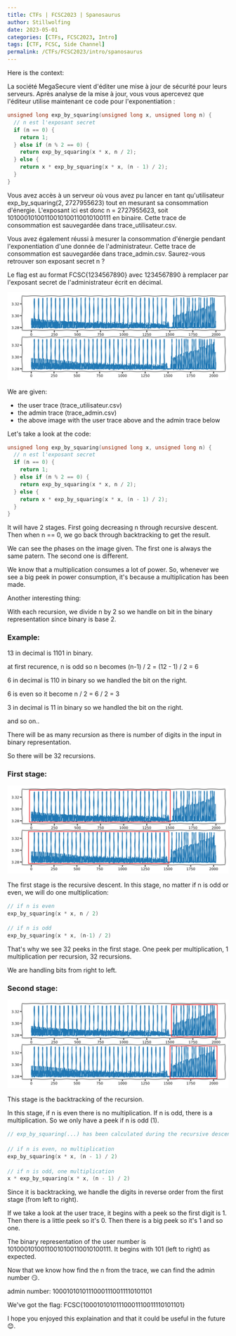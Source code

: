 ```yaml
---
title: CTFs | FCSC2023 | Spanosaurus
author: Stillwolfing
date: 2023-05-01
categories: [CTFs, FCSC2023, Intro]
tags: [CTF, FCSC, Side Channel]
permalink: /CTFs/FCSC2023/intro/spanosaurus
---
```


Here is the context:

La société MegaSecure vient d'éditer une mise à jour de sécurité pour leurs serveurs. Après analyse de la mise à jour, vous vous apercevez que l'éditeur utilise maintenant ce code pour l'exponentiation :

```c
unsigned long exp_by_squaring(unsigned long x, unsigned long n) {
  // n est l'exposant secret
  if (n == 0) {
    return 1;
  } else if (n % 2 == 0) {
    return exp_by_squaring(x * x, n / 2);
  } else {
    return x * exp_by_squaring(x * x, (n - 1) / 2);
  }
}
```

Vous avez accès à un serveur où vous avez pu lancer en tant qu'utilisateur exp_by_squaring(2, 2727955623) tout en mesurant sa consommation d'énergie. L'exposant ici est donc n = 2727955623, soit 10100010100110010100110010100111 en binaire. Cette trace de consommation est sauvegardée dans trace_utilisateur.csv.

Vous avez également réussi à mesurer la consommation d'énergie pendant l'exponentiation d'une donnée de l'administrateur. Cette trace de consommation est sauvegardée dans trace_admin.csv. Saurez-vous retrouver son exposant secret n ?

Le flag est au format FCSC{1234567890} avec 1234567890 à remplacer par l'exposant secret de l'administrateur écrit en décimal.

![traces](/assets/img/CTFs/FCSC2023/Intro/spanosaurus/traces_context.png)

We are given:
- the user trace (trace_utilisateur.csv)
- the admin trace (trace_admin.csv)
- the above image with the user trace above and the admin trace below

Let's take a look at the code:

```c
unsigned long exp_by_squaring(unsigned long x, unsigned long n) {
  // n est l'exposant secret
  if (n == 0) {
    return 1;
  } else if (n % 2 == 0) {
    return exp_by_squaring(x * x, n / 2);
  } else {
    return x * exp_by_squaring(x * x, (n - 1) / 2);
  }
}
```

It will have 2 stages. First going decreasing n through recursive descent. Then when n == 0, we go back through backtracking to get the result.

We can see the phases on the image given. The first one is always the same patern. The second one is different.

We know that a multiplication consumes a lot of power. So, whenever we see a big peek in power consumption, it's because a multiplication has been made.

Another interesting thing:

With each recursion, we divide n by 2 so we handle on bit in the binary representation since binary is base 2.

### Example:

13 in decimal is 1101 in binary.

at first recurence, n is odd so n becomes (n-1) / 2 = (12 - 1) / 2 = 6

6 in decimal is 110 in binary so we handled the bit on the right.

6 is even so it become n / 2 = 6 / 2 = 3

3 in decimal is 11 in binary so we handled the bit on the right.

and so on..

There will be as many recursion as there is number of digits in the input in binary representation.

So there will be 32 recursions.

### First stage:

![traces](/assets/img/CTFs/FCSC2023/Intro/spanosaurus/first_stage.png)

The first stage is the recursive descent.
In this stage, no matter if n is odd or even, we will do one multiplication:

```c
// if n is even
exp_by_squaring(x * x, n / 2)

// if n is odd
exp_by_squaring(x * x, (n-1) / 2)
```

That's why we see 32 peeks in the first stage. One peek per multiplication, 1 multiplication per recursion, 32 recursions.

We are handling bits from right to left.

### Second stage:

![traces](/assets/img/CTFs/FCSC2023/Intro/spanosaurus/second_stage.png)

This stage is the backtracking of the recursion.

In this stage, if n is even there is no multiplication. If n is odd, there is a multiplication. So we only have a peek if n is odd (1).

```c
// exp_by_squaring(...) has been calculated during the recursive descent.

// if n is even, no multiplication
exp_by_squaring(x * x, (n - 1) / 2)

// if n is odd, one multiplication
x * exp_by_squaring(x * x, (n - 1) / 2)
```

Since it is backtracking, we handle the digits in reverse order from the first stage (from left to right).

If we take a look at the user trace, it begins with a peek so the first digit is 1. Then there is a little peek so it's 0. Then there is a big peek so it's 1 and so one.

The binary representation of the user number is 10100010100110010100110010100111. It begins with 101 (left to right) as expected.

Now that we know how find the n from the trace, we can find the admin number 😏.

admin number:
10001010101110001110011110101101

We've got the flag: FCSC{10001010101110001110011110101101}

I hope you enjoyed this explaination and that it could be useful in the future 😊.
